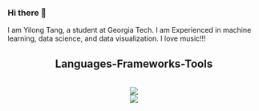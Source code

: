 ### Hi there 👋

I am Yilong Tang, a student at Georgia Tech. I am Experienced in machine learning, data science, and data visualization. I love music!!!

<h2 align="center">Languages-Frameworks-Tools</h2>
<br/>
<div align="center">
    <img src="https://skillicons.dev/icons?i=github,python,javascript" /><br>
    <img src="https://skillicons.dev/icons?i=r,mysql,flask,html,css,vscode,figma,git" />
</div>

<!--
**tangy1227/tangy1227** is a ✨ _special_ ✨ repository because its `README.md` (this file) appears on your GitHub profile.

![Anurag's GitHub stats](https://github-readme-stats.vercel.app/api?username=tangy1227&show_icons=true&rank_icon=github&title_color=3c5248&bg_color=DEG,96ceb4,ffeead,ffa09c,ffcc5c,88d8b0&hide_border=true)
![Top Langs](https://github-readme-stats.vercel.app/api/top-langs/?username=tangy1227&hide_progress=true&title_color=3c5248&bg_color=DEG,96ceb4,ffeead,ffa09c,ffcc5c,88d8b0&hide_border=true)

Here are some ideas to get you started:

- 🔭 I’m currently working on ...
- 🌱 I’m currently learning ...
- 👯 I’m looking to collaborate on ...
- 🤔 I’m looking for help with ...
- 💬 Ask me about ...
- 📫 How to reach me: ...
- 😄 Pronouns: ...
- ⚡ Fun fact: ...
-->
